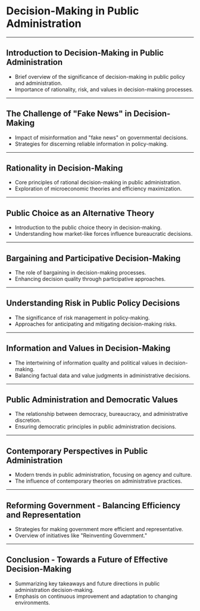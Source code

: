 # Decision-Making in Public Administration

---

## Introduction to Decision-Making in Public Administration
- Brief overview of the significance of decision-making in public policy and administration.
- Importance of rationality, risk, and values in decision-making processes.

---

## The Challenge of "Fake News" in Decision-Making
- Impact of misinformation and "fake news" on governmental decisions.
- Strategies for discerning reliable information in policy-making.

---

## Rationality in Decision-Making
- Core principles of rational decision-making in public administration.
- Exploration of microeconomic theories and efficiency maximization.

---

## Public Choice as an Alternative Theory
- Introduction to the public choice theory in decision-making.
- Understanding how market-like forces influence bureaucratic decisions.

---

## Bargaining and Participative Decision-Making
- The role of bargaining in decision-making processes.
- Enhancing decision quality through participative approaches.

---

## Understanding Risk in Public Policy Decisions
- The significance of risk management in policy-making.
- Approaches for anticipating and mitigating decision-making risks.

---

## Information and Values in Decision-Making
- The intertwining of information quality and political values in decision-making.
- Balancing factual data and value judgments in administrative decisions.

---

## Public Administration and Democratic Values
- The relationship between democracy, bureaucracy, and administrative discretion.
- Ensuring democratic principles in public administration decisions.

---

## Contemporary Perspectives in Public Administration
- Modern trends in public administration, focusing on agency and culture.
- The influence of contemporary theories on administrative practices.

---

## Reforming Government - Balancing Efficiency and Representation
- Strategies for making government more efficient and representative.
- Overview of initiatives like "Reinventing Government."

---

## Conclusion - Towards a Future of Effective Decision-Making
- Summarizing key takeaways and future directions in public administration decision-making.
- Emphasis on continuous improvement and adaptation to changing environments.
